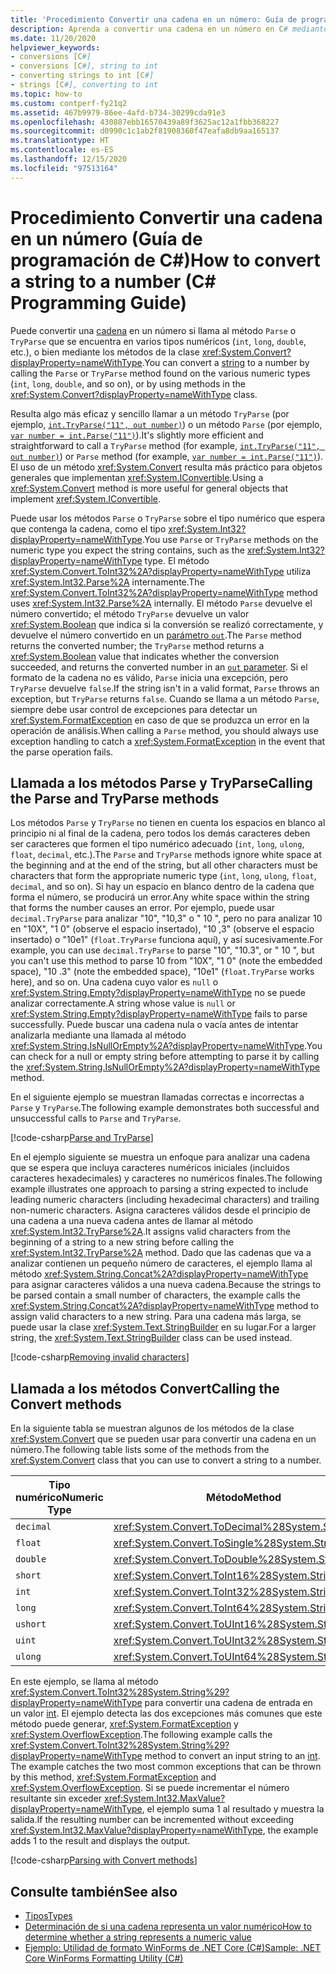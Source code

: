 ```yaml
---
title: 'Procedimiento Convertir una cadena en un número: Guía de programación de C#'
description: Aprenda a convertir una cadena en un número en C# mediante la llamada a los métodos de clase Parse, TryParse o Convert.
ms.date: 11/20/2020
helpviewer_keywords:
- conversions [C#]
- conversions [C#], string to int
- converting strings to int [C#]
- strings [C#], converting to int
ms.topic: how-to
ms.custom: contperf-fy21q2
ms.assetid: 467b9979-86ee-4afd-b734-30299cda91e3
ms.openlocfilehash: 430887ebb16570439a89f3625ac12a1fbb368227
ms.sourcegitcommit: d0990c1c1ab2f81908360f47eafa8db9aa165137
ms.translationtype: HT
ms.contentlocale: es-ES
ms.lasthandoff: 12/15/2020
ms.locfileid: "97513164"
---
```

# <a name="how-to-convert-a-string-to-a-number-c-programming-guide"></a><span data-ttu-id="d13c4-103">Procedimiento Convertir una cadena en un número (Guía de programación de C#)</span><span class="sxs-lookup"><span data-stu-id="d13c4-103">How to convert a string to a number (C# Programming Guide)</span></span>

<span data-ttu-id="d13c4-104">Puede convertir una [cadena](../../language-reference/builtin-types/reference-types.md) en un número si llama al método `Parse` o `TryParse` que se encuentra en varios tipos numéricos (`int`, `long`, `double`, etc.), o bien mediante los métodos de la clase <xref:System.Convert?displayProperty=nameWithType>.</span><span class="sxs-lookup"><span data-stu-id="d13c4-104">You can convert a [string](../../language-reference/builtin-types/reference-types.md) to a number by calling the `Parse` or `TryParse` method found on the various numeric types (`int`, `long`, `double`, and so on), or by using methods in the <xref:System.Convert?displayProperty=nameWithType> class.</span></span>  
  
 <span data-ttu-id="d13c4-105">Resulta algo más eficaz y sencillo llamar a un método `TryParse` (por ejemplo, [`int.TryParse("11", out number)`](xref:System.Int32.TryParse%2A)) o un método `Parse` (por ejemplo, [`var number = int.Parse("11")`](xref:System.Int32.Parse%2A)).</span><span class="sxs-lookup"><span data-stu-id="d13c4-105">It's slightly more efficient and straightforward to call a `TryParse` method (for example, [`int.TryParse("11", out number)`](xref:System.Int32.TryParse%2A)) or `Parse` method (for example, [`var number = int.Parse("11")`](xref:System.Int32.Parse%2A)).</span></span>  <span data-ttu-id="d13c4-106">El uso de un método <xref:System.Convert> resulta más práctico para objetos generales que implementan <xref:System.IConvertible>.</span><span class="sxs-lookup"><span data-stu-id="d13c4-106">Using a <xref:System.Convert> method is more useful for general objects that implement <xref:System.IConvertible>.</span></span>  
  
 <span data-ttu-id="d13c4-107">Puede usar los métodos `Parse` o `TryParse` sobre el tipo numérico que espera que contenga la cadena, como el tipo <xref:System.Int32?displayProperty=nameWithType>.</span><span class="sxs-lookup"><span data-stu-id="d13c4-107">You use `Parse` or `TryParse` methods on the numeric type you expect the string contains, such as the <xref:System.Int32?displayProperty=nameWithType> type.</span></span>  <span data-ttu-id="d13c4-108">El método <xref:System.Convert.ToInt32%2A?displayProperty=nameWithType> utiliza <xref:System.Int32.Parse%2A> internamente.</span><span class="sxs-lookup"><span data-stu-id="d13c4-108">The <xref:System.Convert.ToInt32%2A?displayProperty=nameWithType> method uses <xref:System.Int32.Parse%2A> internally.</span></span>  <span data-ttu-id="d13c4-109">El método `Parse` devuelve el número convertido; el método `TryParse` devuelve un valor <xref:System.Boolean> que indica si la conversión se realizó correctamente, y devuelve el número convertido en un [parámetro `out`](../../language-reference/keywords/out.md).</span><span class="sxs-lookup"><span data-stu-id="d13c4-109">The `Parse` method returns the converted number; the `TryParse` method returns a <xref:System.Boolean> value that indicates whether the conversion succeeded, and returns the converted number in an [`out` parameter](../../language-reference/keywords/out.md).</span></span> <span data-ttu-id="d13c4-110">Si el formato de la cadena no es válido, `Parse` inicia una excepción, pero `TryParse` devuelve `false`.</span><span class="sxs-lookup"><span data-stu-id="d13c4-110">If the string isn't in a valid format, `Parse` throws an exception, but `TryParse` returns `false`.</span></span> <span data-ttu-id="d13c4-111">Cuando se llama a un método `Parse`, siempre debe usar control de excepciones para detectar un <xref:System.FormatException> en caso de que se produzca un error en la operación de análisis.</span><span class="sxs-lookup"><span data-stu-id="d13c4-111">When calling a `Parse` method, you should always use exception handling to catch a <xref:System.FormatException> in the event that the parse operation fails.</span></span>  
  
## <a name="calling-the-parse-and-tryparse-methods"></a><span data-ttu-id="d13c4-112">Llamada a los métodos Parse y TryParse</span><span class="sxs-lookup"><span data-stu-id="d13c4-112">Calling the Parse and TryParse methods</span></span>

<span data-ttu-id="d13c4-113">Los métodos `Parse` y `TryParse` no tienen en cuenta los espacios en blanco al principio ni al final de la cadena, pero todos los demás caracteres deben ser caracteres que formen el tipo numérico adecuado (`int`, `long`, `ulong`, `float`, `decimal`, etc.).</span><span class="sxs-lookup"><span data-stu-id="d13c4-113">The `Parse` and `TryParse` methods ignore white space at the beginning and at the end of the string, but all other characters must be characters that form the appropriate numeric type (`int`, `long`, `ulong`, `float`, `decimal`, and so on).</span></span>  <span data-ttu-id="d13c4-114">Si hay un espacio en blanco dentro de la cadena que forma el número, se producirá un error.</span><span class="sxs-lookup"><span data-stu-id="d13c4-114">Any white space within the string that forms the number causes an error.</span></span>  <span data-ttu-id="d13c4-115">Por ejemplo, puede usar `decimal.TryParse` para analizar "10", "10,3" o "  10  ", pero no para analizar 10 en "10X", "1 0" (observe el espacio insertado), "10 ,3" (observe el espacio insertado) o "10e1" (`float.TryParse` funciona aquí), y así sucesivamente.</span><span class="sxs-lookup"><span data-stu-id="d13c4-115">For example, you can use `decimal.TryParse` to parse "10", "10.3", or "  10  ", but you can't use this method to parse 10 from "10X", "1 0" (note the embedded space), "10 .3" (note the embedded space), "10e1" (`float.TryParse` works here), and so on.</span></span> <span data-ttu-id="d13c4-116">Una cadena cuyo valor es `null` o <xref:System.String.Empty?displayProperty=nameWithType> no se puede analizar correctamente.</span><span class="sxs-lookup"><span data-stu-id="d13c4-116">A string whose value is `null` or <xref:System.String.Empty?displayProperty=nameWithType> fails to parse successfully.</span></span> <span data-ttu-id="d13c4-117">Puede buscar una cadena nula o vacía antes de intentar analizarla mediante una llamada al método <xref:System.String.IsNullOrEmpty%2A?displayProperty=nameWithType>.</span><span class="sxs-lookup"><span data-stu-id="d13c4-117">You can check for a null or empty string before attempting to parse it by calling the <xref:System.String.IsNullOrEmpty%2A?displayProperty=nameWithType> method.</span></span>

<span data-ttu-id="d13c4-118">En el siguiente ejemplo se muestran llamadas correctas e incorrectas a `Parse` y `TryParse`.</span><span class="sxs-lookup"><span data-stu-id="d13c4-118">The following example demonstrates both successful and unsuccessful calls to `Parse` and `TryParse`.</span></span>  
  
[!code-csharp[Parse and TryParse](~/samples/snippets/csharp/programming-guide/string-to-number/parse-tryparse/program.cs)]  

<span data-ttu-id="d13c4-119">En el ejemplo siguiente se muestra un enfoque para analizar una cadena que se espera que incluya caracteres numéricos iniciales (incluidos caracteres hexadecimales) y caracteres no numéricos finales.</span><span class="sxs-lookup"><span data-stu-id="d13c4-119">The following example illustrates one approach to parsing a string expected to include leading numeric characters (including hexadecimal characters) and trailing non-numeric characters.</span></span> <span data-ttu-id="d13c4-120">Asigna caracteres válidos desde el principio de una cadena a una nueva cadena antes de llamar al método <xref:System.Int32.TryParse%2A>.</span><span class="sxs-lookup"><span data-stu-id="d13c4-120">It assigns valid characters from the beginning of a string to a new string before calling the <xref:System.Int32.TryParse%2A> method.</span></span> <span data-ttu-id="d13c4-121">Dado que las cadenas que va a analizar contienen un pequeño número de caracteres, el ejemplo llama al método <xref:System.String.Concat%2A?displayProperty=nameWithType> para asignar caracteres válidos a una nueva cadena.</span><span class="sxs-lookup"><span data-stu-id="d13c4-121">Because the strings to be parsed contain a small number of characters, the example calls the <xref:System.String.Concat%2A?displayProperty=nameWithType> method to assign valid characters to a new string.</span></span> <span data-ttu-id="d13c4-122">Para una cadena más larga, se puede usar la clase <xref:System.Text.StringBuilder> en su lugar.</span><span class="sxs-lookup"><span data-stu-id="d13c4-122">For a larger string, the <xref:System.Text.StringBuilder> class can be used instead.</span></span>
  
[!code-csharp[Removing invalid characters](~/samples/snippets/csharp/programming-guide/string-to-number/parse-tryparse2/program.cs)]  

## <a name="calling-the-convert-methods"></a><span data-ttu-id="d13c4-123">Llamada a los métodos Convert</span><span class="sxs-lookup"><span data-stu-id="d13c4-123">Calling the Convert methods</span></span>

<span data-ttu-id="d13c4-124">En la siguiente tabla se muestran algunos de los métodos de la clase <xref:System.Convert> que se pueden usar para convertir una cadena en un número.</span><span class="sxs-lookup"><span data-stu-id="d13c4-124">The following table lists some of the methods from the <xref:System.Convert> class that you can use to convert a string to a number.</span></span>  
  
|<span data-ttu-id="d13c4-125">Tipo numérico</span><span class="sxs-lookup"><span data-stu-id="d13c4-125">Numeric Type</span></span>|<span data-ttu-id="d13c4-126">Método</span><span class="sxs-lookup"><span data-stu-id="d13c4-126">Method</span></span>|  
|------------------|------------|  
|`decimal`|<xref:System.Convert.ToDecimal%28System.String%29>|  
|`float`|<xref:System.Convert.ToSingle%28System.String%29>|  
|`double`|<xref:System.Convert.ToDouble%28System.String%29>|  
|`short`|<xref:System.Convert.ToInt16%28System.String%29>|  
|`int`|<xref:System.Convert.ToInt32%28System.String%29>|  
|`long`|<xref:System.Convert.ToInt64%28System.String%29>|  
|`ushort`|<xref:System.Convert.ToUInt16%28System.String%29>|  
|`uint`|<xref:System.Convert.ToUInt32%28System.String%29>|  
|`ulong`|<xref:System.Convert.ToUInt64%28System.String%29>|  
  
 <span data-ttu-id="d13c4-127">En este ejemplo, se llama al método <xref:System.Convert.ToInt32%28System.String%29?displayProperty=nameWithType> para convertir una cadena de entrada en un valor [int](../../language-reference/builtin-types/integral-numeric-types.md). El ejemplo detecta las dos excepciones más comunes que este método puede generar, <xref:System.FormatException> y <xref:System.OverflowException>.</span><span class="sxs-lookup"><span data-stu-id="d13c4-127">The following example calls the <xref:System.Convert.ToInt32%28System.String%29?displayProperty=nameWithType> method to convert an input string to an [int](../../language-reference/builtin-types/integral-numeric-types.md). The example catches the two most common exceptions that can be thrown by this method, <xref:System.FormatException> and <xref:System.OverflowException>.</span></span> <span data-ttu-id="d13c4-128">Si se puede incrementar el número resultante sin exceder <xref:System.Int32.MaxValue?displayProperty=nameWithType>, el ejemplo suma 1 al resultado y muestra la salida.</span><span class="sxs-lookup"><span data-stu-id="d13c4-128">If the resulting number can be incremented without exceeding <xref:System.Int32.MaxValue?displayProperty=nameWithType>, the example adds 1 to the result and displays the output.</span></span>  
  
[!code-csharp[Parsing with Convert methods](~/samples/snippets/csharp/programming-guide/string-to-number/convert/program.cs)]  
  
## <a name="see-also"></a><span data-ttu-id="d13c4-129">Consulte también</span><span class="sxs-lookup"><span data-stu-id="d13c4-129">See also</span></span>

- [<span data-ttu-id="d13c4-130">Tipos</span><span class="sxs-lookup"><span data-stu-id="d13c4-130">Types</span></span>](./index.md)
- [<span data-ttu-id="d13c4-131">Determinación de si una cadena representa un valor numérico</span><span class="sxs-lookup"><span data-stu-id="d13c4-131">How to determine whether a string represents a numeric value</span></span>](../strings/how-to-determine-whether-a-string-represents-a-numeric-value.md)
- [<span data-ttu-id="d13c4-132">Ejemplo: Utilidad de formato WinForms de .NET Core (C#)</span><span class="sxs-lookup"><span data-stu-id="d13c4-132">Sample: .NET Core WinForms Formatting Utility (C#)</span></span>](/samples/dotnet/samples/windowsforms-formatting-utility-cs)
